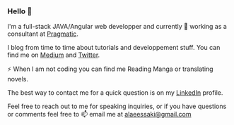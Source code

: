 ### Hello 👋

I'm a full-stack JAVA/Angular web developper and currently 🔭 working as a consultant at [Pragmatic](http://pragmatic.ma/).

I blog from time to time about tutorials and developpement stuff. You can find me on [Medium](https://medium.com/@alaeessaki) and [Twitter](https://twitter.com/es_alae).

⚡ When I am not coding you can find me Reading Manga or translating novels.

The best way to contact me for a quick question is on my [LinkedIn](https://www.linkedin.com/in/alae-essaki-15485016a/) profile.

Feel free to reach out to me for speaking inquiries, or if you have questions or comments feel free to 📫 email me at [alaeessaki@gmail.com](mailto:alaeessaki@gmail.com)

<!--
**alaeessaki/alaeessaki** is a ✨ _special_ ✨ repository because its `README.md` (this file) appears on your GitHub profile.

Here are some ideas to get you started:

- 🔭 I’m currently working on ...
- 🌱 I’m currently learning ...
- 👯 I’m looking to collaborate on ...
- 🤔 I’m looking for help with ...
- 💬 Ask me about ...
- 📫 How to reach me: ...
- 😄 Pronouns: ...
- ⚡ Fun fact: ...
-->
